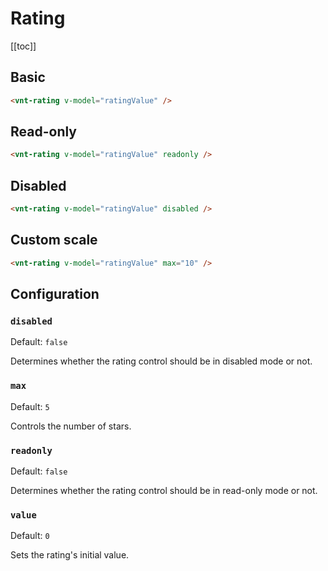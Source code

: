 # Rating

[[toc]]

## Basic

<rating-basic />

```html
<vnt-rating v-model="ratingValue" />
```

## Read-only

<rating-readonly />

```html
<vnt-rating v-model="ratingValue" readonly />
```

## Disabled

<rating-disabled />

```html
<vnt-rating v-model="ratingValue" disabled />
```

## Custom scale

<rating-max />

```html
<vnt-rating v-model="ratingValue" max="10" />
```

## Configuration

### `disabled`
Default: `false`

Determines whether the rating control should be in disabled mode or not.

### `max`
Default: `5`

Controls the number of stars.

### `readonly`
Default: `false`

Determines whether the rating control should be in read-only mode or not.

### `value`
Default: `0`

Sets the rating's initial value.
